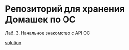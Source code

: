 # Репозиторий для хранения Домашек по ОС
Лаб. 3. Начальное знакомство с API ОС

[solution](https://github.com/yokithai17/ochw/tree/main/hw3)
